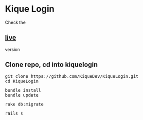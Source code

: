 Kique Login
===============
Check the <a href="http://kiquelogin.herokuapp.com"><h2>live</h2></a> version  
  
<h2>Clone repo, cd into kiquelogin</h2> 
<pre>git clone https://github.com/KiqueDev/KiqueLogin.git   
cd KiqueLogin  
</pre>
    
<pre>bundle install   
bundle update   
</pre>

<pre>rake db:migrate</pre>
<pre>rails s</pre>
